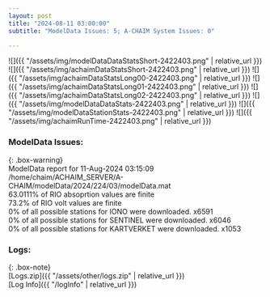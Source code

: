 ```yaml
---
layout: post
title: "2024-08-11 03:00:00"
subtitle: "ModelData Issues: 5; A-CHAIM System Issues: 0"

---
```


![]({{ "/assets/img/modelDataDataStatsShort-2422403.png" | relative_url }})
![]({{ "/assets/img/achaimDataStatsShort-2422403.png" | relative_url }})
![]({{ "/assets/img/achaimDataStatsLong00-2422403.png" | relative_url }})
![]({{ "/assets/img/achaimDataStatsLong01-2422403.png" | relative_url }})
![]({{ "/assets/img/achaimDataStatsLong02-2422403.png" | relative_url }})
![]({{ "/assets/img/modelDataDataStats-2422403.png" | relative_url }})
![]({{ "/assets/img/modelDataStationStats-2422403.png" | relative_url }})
![]({{ "/assets/img/achaimRunTime-2422403.png" | relative_url }})


### ModelData Issues:  
  
{: .box-warning}  
 ModelData report for 11-Aug-2024 03:15:09   
 /home/chaim/ACHAIM_SERVER/A-CHAIM/modelData/2024/224/03/modelData.mat   
 63.0111% of RIO absoprtion values are finite   
 73.2% of RIO volt values are finite   
 0% of all possible stations for IONO were downloaded. x6591   
 0% of all possible stations for SENTINEL were downloaded. x6046   
 0% of all possible stations for KARTVERKET were downloaded. x1053   
  


### Logs:  
  
{: .box-note}  
[Logs.zip]({{ "/assets/other/logs.zip" | relative_url }})  
[Log Info]({{ "/logInfo" | relative_url }})  
